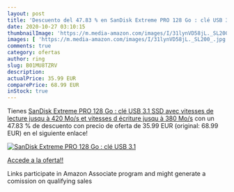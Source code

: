 ```yaml
---
layout: post
title: 'Descuento del 47.83 % en SanDisk Extreme PRO 128 Go : clé USB 3.1'
date: 2020-10-27 03:10:15
thumbnailImage: 'https://m.media-amazon.com/images/I/31lynVD58jL._SL200_.jpg'
images: [ 'https://m.media-amazon.com/images/I/31lynVD58jL._SL200_.jpg' ]
comments: true
category: ofertas
author: ring
slug: B01MU8TZRV
description:
actualPrice: 35.99 EUR
comparePrice: 68.99 EUR
inStock: true
---
```


Tienes [SanDisk Extreme PRO 128 Go : clé USB 3.1 SSD avec vitesses de lecture jusqu à 420 Mo/s et vitesses d écriture jusqu à 380 Mo/s](https://www.amazon.fr/dp/B01MU8TZRV/?tag=tolees0d-21) con un 47.83 % de descuento con precio de oferta de 35.99 EUR (original: 68.99 EUR) en el siguiente enlace!

[![SanDisk Extreme PRO 128 Go : clé USB 3.1](https://m.media-amazon.com/images/I/31lynVD58jL._SL200_.jpg)](https://www.amazon.fr/dp/B01MU8TZRV/?tag=tolees0d-21)

[Accede a la oferta!!](https://www.amazon.fr/dp/B01MU8TZRV/?tag=tolees0d-21)

Links participate in Amazon Associate program and might generate a comission on qualifying sales


